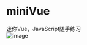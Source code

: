 # miniVue
迷你Vue，JavaScript随手练习
<br>
![image](https://raw.githubusercontent.com/ghostdp/miniVue/master/image.jpg)
